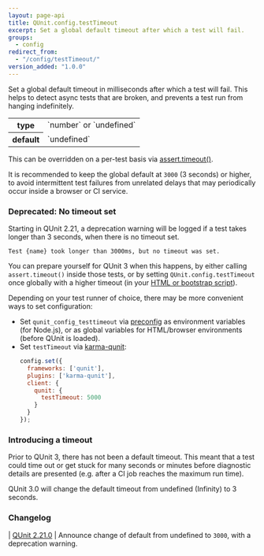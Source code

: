 ```yaml
---
layout: page-api
title: QUnit.config.testTimeout
excerpt: Set a global default timeout after which a test will fail.
groups:
  - config
redirect_from:
  - "/config/testTimeout/"
version_added: "1.0.0"
---
```


Set a global default timeout in milliseconds after which a test will fail. This helps to detect async tests that are broken, and prevents a test run from hanging indefinitely.

<table>
<tr>
  <th>type</th>
  <td markdown="span">`number` or `undefined`</td>
</tr>
<tr>
  <th>default</th>
  <td markdown="span">`undefined`</td>
</tr>
</table>

This can be overridden on a per-test basis via [assert.timeout()](../assert/timeout.md).

It is recommended to keep the global default at `3000` (3 seconds) or higher, to avoid intermittent test failures from unrelated delays that may periodically occur inside a browser or CI service.

### Deprecated: No timeout set

Starting in QUnit 2.21, a deprecation warning will be logged if a test takes longer than 3 seconds, when there is no timeout set.

```
Test {name} took longer than 3000ms, but no timeout was set.
```

You can prepare yourself for QUnit 3 when this happens, by either calling `assert.timeout()` inside those tests, or by setting `QUnit.config.testTimeout` once globally with a higher timeout (in your [HTML or bootstrap script](../config/index.md)).

Depending on your test runner of choice, there may be more convenient ways to set configuration:

* Set `qunit_config_testtimeout` via [preconfig](../config/index.md) as environment variables (for Node.js), or as global variables for HTML/browser environments (before QUnit is loaded).
* Set `testTimeout` via [karma-qunit](https://github.com/karma-runner/karma-qunit/#readme):
  ```js
  config.set({
    frameworks: ['qunit'],
    plugins: ['karma-qunit'],
    client: {
      qunit: {
        testTimeout: 5000
      }
    }
  });
  ```

### Introducing a timeout

Prior to QUnit 3, there has not been a default timeout. This meant that a test could time out or get stuck for many seconds or minutes before diagnostic details are presented (e.g. after a CI job reaches the maximum run time).

QUnit 3.0 will change the default timeout from undefined (Infinity) to 3 seconds.

### Changelog

| [QUnit 2.21.0](https://github.com/qunitjs/qunit/releases/tag/2.21.0) | Announce change of default from undefined to `3000`, with a deprecation warning.
